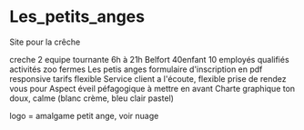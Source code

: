 # Les_petits_anges
Site pour la crêche

creche 2 equipe tournante 6h à 21h
Belfort
40enfant
10 employés qualifiés
activités zoo fermes
Les petis anges
formulaire d'inscription en pdf
responsive
tarifs flexible
Service client a l'écoute, flexible
prise de rendez vous pour 
Aspect éveil péfagogique à mettre en avant
Charte graphique ton doux, calme (blanc crème, bleu clair pastel)

logo = amalgame petit ange, voir nuage 

